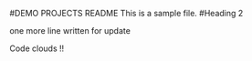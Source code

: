 #DEMO PROJECTS README
This is a sample file.
#Heading 2

one more line written for update

Code clouds !!